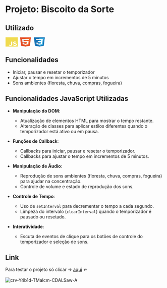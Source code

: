 # Projeto: Biscoito da Sorte

## Utilizado
<img align="center" alt="Mend-Js" height="30" width="40" src="https://raw.githubusercontent.com/devicons/devicon/master/icons/javascript/javascript-plain.svg"> <img align="center" alt="Mend-HTML" height="30" width="40" src="https://raw.githubusercontent.com/devicons/devicon/master/icons/html5/html5-original.svg"> <img align="center" alt="Mend-CSS" height="30" width="40" src="https://raw.githubusercontent.com/devicons/devicon/master/icons/css3/css3-original.svg">

## Funcionalidades

- Iniciar, pausar e resetar o temporizador
- Ajustar o tempo em incrementos de 5 minutos
- Sons ambientes (floresta, chuva, compras, fogueira)

## Funcionalidades JavaScript Utilizadas

- **Manipulação do DOM**:
  - Atualização de elementos HTML para mostrar o tempo restante.
  - Alteração de classes para aplicar estilos diferentes quando o temporizador está ativo ou em pausa.

- **Funções de Callback**:
  - Callbacks para iniciar, pausar e resetar o temporizador.
  - Callbacks para ajustar o tempo em incrementos de 5 minutos.

- **Manipulação de Áudio**:
  - Reprodução de sons ambientes (floresta, chuva, compras, fogueira) para ajudar na concentração.
  - Controle de volume e estado de reprodução dos sons.

- **Controle de Tempo**:
  - Uso de `setInterval` para decrementar o tempo a cada segundo.
  - Limpeza do intervalo (`clearInterval`) quando o temporizador é pausado ou resetado.

- **Interatividade**:
  - Escuta de eventos de clique para os botões de controle do temporizador e seleção de sons.

## Link 
Para testar o projeto só clicar -> <a href="https://emilyssouza.github.io/FocusTimer2v/">aqui</a> <- 
<br> <br>
<img src="https://i.ibb.co/9vQqzTf/crv-Y4b1d-TMalcm-CDALSaw-A.png" alt="crv-Y4b1d-TMalcm-CDALSaw-A" border="0">

